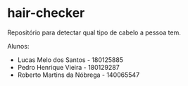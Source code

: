 # hair-checker
Repositório para detectar qual tipo de cabelo a pessoa tem.

Alunos: 
- Lucas Melo dos Santos - 180125885
- Pedro Henrique Vieira - 180129287
- Roberto Martins da Nóbrega - 140065547
